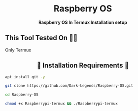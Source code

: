 <h1 align="center">Raspberry OS</h1>
<b><p align="center"> Raspberry OS In Termux Installation setup</p></b>

<h2>This Tool Tested On 👨‍💻</h2>
<p>Only Termux</p>  

<h2 align="center">🔰 Installation Requirements 🔰</h2>

```bash
apt install git -y
```

```bash
git clone https://github.com/Dark-Legends/Raspberry-OS.git
```

```bash
cd Raspberry-OS
```

```bash
chmod +x Raspberrypi-termux && ./Raspberrypi-termux 
``` 
